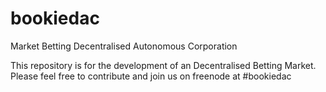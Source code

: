 bookiedac
=========

Market Betting Decentralised Autonomous Corporation

This repository is for the development of an Decentralised Betting Market. Please feel free to contribute and join us on freenode at #bookiedac
